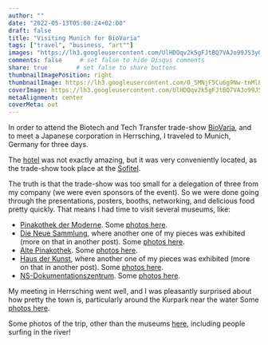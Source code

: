```yaml
---
author: ""
date: "2022-05-13T05:00:24+02:00"
draft: false
title: "Visiting Munich for BioVaria"
tags: ["travel", "business, "art""]
images: "https://lh3.googleusercontent.com/UlHDQqv2k5gFJtBQ7VAJo99J53yQ40miLUJ_aqunuydh7cqN2LbW0_sOA2nrbtSZ83VrMLRmu2bXFYIxgrE2oNgByEc1zU3vKhZP8d_g-K53Mk3AD4-DuXe6CWUZ6JsHuI4V_k8VyAA=w2400"
comments: false     # set false to hide Disqus comments
share: true        # set false to share buttons
thumbnailImagePosition: right
thumbnailImage: https://lh3.googleusercontent.com/O_5MNjF5Cu6g9Nw-tnMlEXY3xLw1tL4rzRJnMMBm4Sf1mB6XOIRD7CfML11sT4h5dm8T2skmDoVfwsCKWGhLKdKdH4Hf-2TtZC3x64cNnNCezphbqEm1PUYxEgb43buB28nF8ht44aE=w2400
coverImage: https://lh3.googleusercontent.com/UlHDQqv2k5gFJtBQ7VAJo99J53yQ40miLUJ_aqunuydh7cqN2LbW0_sOA2nrbtSZ83VrMLRmu2bXFYIxgrE2oNgByEc1zU3vKhZP8d_g-K53Mk3AD4-DuXe6CWUZ6JsHuI4V_k8VyAA=w2400
metaAlignment: center
coverMeta: out
---
```


In order to attend the Biotech and Tech Transfer trade-show [BioVaria](https://www.biovaria.org/biovaria/about-biovaria), and to meet a Japanese corporation in Herrsching, I traveled to Munich, Germany for three days.

<!--more-->

The [hotel](https://eden-hotel-wolff-munich.hotel-ds.com/en/) was not exactly amazing, but it was very conveniently located, as the trade-show took place at the [Sofitel](https://www.sofitel-munich.com/).

The truth is that the trade-show was too small for a delegation of three from my company (we were even sponsors of the event). So we were done going through the presentations, posters, booths, networking, and delicious food pretty quickly. That means I had time to visit several museums, like:

* [Pinakothek der Moderne](https://www.pinakothek-der-moderne.de/en/). Some [photos here](https://photos.app.goo.gl/TSFMuGJEyyb9Xzvv5).
* [Die Neue Sammlung](https://dnstdm.de/), where another one of my pieces was exhibited (more on that in another post). Some [photos here](https://photos.app.goo.gl/K3YrBfhJL2AtGAj9A).
* [Alte Pinakothek](https://www.pinakothek.de/en). Some [photos here](https://photos.app.goo.gl/VNUiEq9wUnG41Efu8).
* [Haus der Kunst](https://hausderkunst.de/en/), where another one of my pieces was exhibited (more on that in another post). Some [photos here](https://photos.app.goo.gl/8cSsn2wzJT5jzHrCA).
* [NS-Dokumentationszentrum](https://www.ns-dokuzentrum-muenchen.de/en/home/). Some [photos here](https://photos.app.goo.gl/VgZXBECUmfFpGW1G6).

My meeting in Herrsching went well, and I was pleasantly surprised about how pretty the town is, particularly around the Kurpark near the water Some [photos here](https://photos.app.goo.gl/6izJeNiVH4y3b48C9).

Some photos of the trip, other than the museums [here](https://photos.app.goo.gl/UVUTLkXQH5LEGr9y8), including people surfing in the river!
